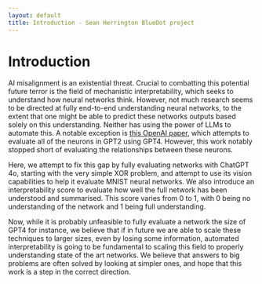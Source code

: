 ```yaml
---
layout: default
title: Introduction - Sean Herrington BlueDot project
---
```


# Introduction

AI misalignment is an existential threat. Crucial to combatting this potential future terror is the field of mechanistic interpretability, which seeks to understand how neural networks think. However, not much research seems to be directed at fully end-to-end understanding neural networks, to the extent that one might be able to predict these networks outputs based solely on this understanding. Neither has using the power of LLMs to automate this. A notable exception is [this OpenAI paper](https://openai.com/index/language-models-can-explain-neurons-in-language-models/), which attempts to evaluate all of the neurons in GPT2 using GPT4. However, this work notably stopped short of evaluating the relationships between these neurons.

Here, we attempt to fix this gap by fully evaluating networks with ChatGPT 4o, starting with the very simple XOR problem, and attempt to use its vision capabilities to help it evaluate MNIST neural networks. We also introduce an interpretability score to evaluate how well the full network has been understood and summarised. This score varies from 0 to 1, with 0 being no understanding of the network and 1 being full understanding.

Now, while it is probably unfeasible to fully evaluate a network the size of GPT4 for instance, we believe that if in future we are able to scale these techniques to larger sizes, even by losing some information, automated interpretability is going to be fundamental to scaling this field to properly understanding state of the art networks. We believe that answers to big problems are often solved by looking at simpler ones, and hope that this work is a step in the correct direction.
